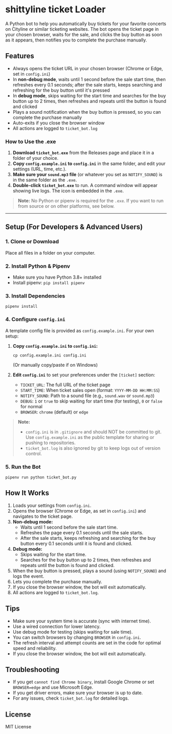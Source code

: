 # shittyline ticket Loader

A Python bot to help you automatically buy tickets for your favorite concerts on Cityline or similar ticketing websites. The bot opens the ticket page in your chosen browser, waits for the sale, and clicks the buy button as soon as it appears, then notifies you to complete the purchase manually.

## Features
- Always opens the ticket URL in your chosen browser (Chrome or Edge, set in `config.ini`)
- In **non-debug mode**, waits until 1 second before the sale start time, then refreshes every 0.1 seconds; after the sale starts, keeps searching and refreshing for the buy button until it's pressed
- In **debug mode**, skips waiting for the start time and searches for the buy button up to 2 times, then refreshes and repeats until the button is found and clicked
- Plays a sound notification when the buy button is pressed, so you can complete the purchase manually
- Auto-exits if you close the browser window
- All actions are logged to `ticket_bot.log`

### How to Use the .exe
1. **Download `ticket_bot.exe`** from the Releases page and place it in a folder of your choice.
2. **Copy `config.example.ini` to `config.ini`** in the same folder, and edit your settings (URL, time, etc.).
3. **Make sure your `sound.mp3` file** (or whatever you set as `NOTIFY_SOUND`) is in the same folder as the `.exe`.
4. **Double-click `ticket_bot.exe`** to run. A command window will appear showing live logs. The icon is embedded in the `.exe`.

> **Note:** No Python or pipenv is required for the `.exe`. If you want to run from source or on other platforms, see below.

---

## Setup (For Developers & Advanced Users)

### 1. Clone or Download
Place all files in a folder on your computer.

### 2. Install Python & Pipenv
- Make sure you have Python 3.8+ installed
- Install pipenv: `pip install pipenv`

### 3. Install Dependencies
```
pipenv install
```

### 4. Configure `config.ini`

A template config file is provided as `config.example.ini`. For your own setup:

1. **Copy `config.example.ini` to `config.ini`:**
   ```
   cp config.example.ini config.ini
   ```
   (Or manually copy/paste if on Windows)

2. **Edit `config.ini`** to set your preferences under the `[ticket]` section:
   - `TICKET_URL`: The full URL of the ticket page
   - `START_TIME`: When ticket sales open (format: `YYYY-MM-DD HH:MM:SS`)
   - `NOTIFY_SOUND`: Path to a sound file (e.g., `sound.wav` or `sound.mp3`)
   - `DEBUG`: `1` or `true` to skip waiting for start time (for testing), `0` or `false` for normal
   - `BROWSER`: `chrome` (default) or `edge`

> **Note:**
> - `config.ini` is in `.gitignore` and should NOT be committed to git. Use `config.example.ini` as the public template for sharing or pushing to repositories.
> - `ticket_bot.log` is also ignored by git to keep logs out of version control.

### 5. Run the Bot
```
pipenv run python ticket_bot.py
```

## How It Works
1. Loads your settings from `config.ini`.
2. Opens the browser (Chrome or Edge, as set in `config.ini`) and navigates to the ticket page.
3. **Non-debug mode:**
    - Waits until 1 second before the sale start time.
    - Refreshes the page every 0.1 seconds until the sale starts.
    - After the sale starts, keeps refreshing and searching for the buy button every 0.1 seconds until it is found and clicked.
4. **Debug mode:**
    - Skips waiting for the start time.
    - Searches for the buy button up to 2 times, then refreshes and repeats until the button is found and clicked.
5. When the buy button is pressed, plays a sound (using `NOTIFY_SOUND`) and logs the event.
6. Lets you complete the purchase manually.
7. If you close the browser window, the bot will exit automatically.
8. All actions are logged to `ticket_bot.log`.

## Tips
- Make sure your system time is accurate (sync with internet time).
- Use a wired connection for lower latency.
- Use debug mode for testing (skips waiting for sale time).
- You can switch browsers by changing `BROWSER` in `config.ini`.
- The refresh interval and attempt counts are set in the code for optimal speed and reliability.
- If you close the browser window, the bot will exit automatically.

## Troubleshooting
- If you get `cannot find Chrome binary`, install Google Chrome or set `BROWSER=edge` and use Microsoft Edge.
- If you get driver errors, make sure your browser is up to date.
- For any issues, check `ticket_bot.log` for detailed logs.

## License
MIT License
